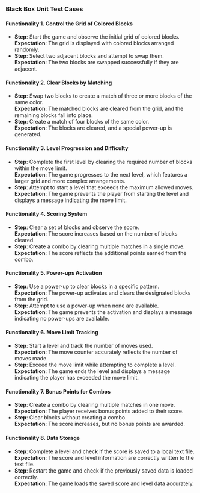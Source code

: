 ### Black Box Unit Test Cases  

#### Functionality 1. Control the Grid of Colored Blocks
- **Step**: Start the game and observe the initial grid of colored blocks.  
  **Expectation**: The grid is displayed with colored blocks arranged randomly.  
- **Step**: Select two adjacent blocks and attempt to swap them.  
  **Expectation**: The two blocks are swapped successfully if they are adjacent.

#### Functionality 2. Clear Blocks by Matching
- **Step**: Swap two blocks to create a match of three or more blocks of the same color.  
  **Expectation**: The matched blocks are cleared from the grid, and the remaining blocks fall into place.  
- **Step**: Create a match of four blocks of the same color.  
  **Expectation**: The blocks are cleared, and a special power-up is generated.

#### Functionality 3. Level Progression and Difficulty
- **Step**: Complete the first level by clearing the required number of blocks within the move limit.  
  **Expectation**: The game progresses to the next level, which features a larger grid and more complex arrangements.  
- **Step**: Attempt to start a level that exceeds the maximum allowed moves.  
  **Expectation**: The game prevents the player from starting the level and displays a message indicating the move limit.

#### Functionality 4. Scoring System
- **Step**: Clear a set of blocks and observe the score.  
  **Expectation**: The score increases based on the number of blocks cleared.  
- **Step**: Create a combo by clearing multiple matches in a single move.  
  **Expectation**: The score reflects the additional points earned from the combo.

#### Functionality 5. Power-ups Activation
- **Step**: Use a power-up to clear blocks in a specific pattern.  
  **Expectation**: The power-up activates and clears the designated blocks from the grid.  
- **Step**: Attempt to use a power-up when none are available.  
  **Expectation**: The game prevents the activation and displays a message indicating no power-ups are available.

#### Functionality 6. Move Limit Tracking
- **Step**: Start a level and track the number of moves used.  
  **Expectation**: The move counter accurately reflects the number of moves made.  
- **Step**: Exceed the move limit while attempting to complete a level.  
  **Expectation**: The game ends the level and displays a message indicating the player has exceeded the move limit.

#### Functionality 7. Bonus Points for Combos
- **Step**: Create a combo by clearing multiple matches in one move.  
  **Expectation**: The player receives bonus points added to their score.  
- **Step**: Clear blocks without creating a combo.  
  **Expectation**: The score increases, but no bonus points are awarded.

#### Functionality 8. Data Storage
- **Step**: Complete a level and check if the score is saved to a local text file.  
  **Expectation**: The score and level information are correctly written to the text file.  
- **Step**: Restart the game and check if the previously saved data is loaded correctly.  
  **Expectation**: The game loads the saved score and level data accurately.